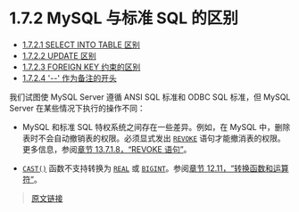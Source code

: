 # 1.7.2 MySQL 与标准 SQL 的区别

- [1.7.2.1 SELECT INTO TABLE 区别](/1/1.7/1.7.2/1.7.2.1/ansi-diff-select-into-table.html)
- [1.7.2.2 UPDATE 区别](/1/1.7/1.7.2/1.7.2.2/ansi-diff-update.html)
- [1.7.2.3 FOREIGN KEY 约束的区别](/1/1.7/1.7.2/1.7.2.3/ansi-diff-foreign-keys.html)
- [1.7.2.4 '--' 作为备注的开头](/1/1.7/1.7.2/1.7.2.4/ansi-diff-comments.html)

我们试图使 MySQL Server 遵循 ANSI SQL 标准和 ODBC SQL 标准，但 MySQL Server 在某些情况下执行的操作不同：

- MySQL 和标准 SQL 特权系统之间存在一些差异。例如，在 MySQL 中，删除表时不会自动撤销表的权限。必须显式发出 [`REVOKE`](/13/13.7/13.7.1/13.7.1.8/revoke.html) 语句才能撤消表的权限。更多信息，参阅[章节 13.7.1.8，“REVOKE 语句”](/13/13.7/13.7.1/13.7.1.8/revoke.html)。

- [`CAST()`](/12/12.11/cast-functions.html) 函数不支持转换为 [`REAL`](/11/11.1/11.1.4/floating-point-types.html) 或 [`BIGINT`](/11/11.1/11.1.2/integer-types.html)。参阅[章节 12.11，“转换函数和运算符”](/12/12.11/cast-functions.html)。

> [原文链接](https://dev.mysql.com/doc/refman/8.0/en/differences-from-ansi.html)
